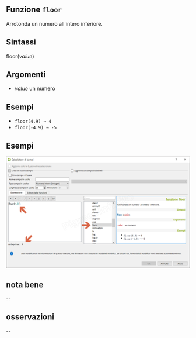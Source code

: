 ## Funzione `floor`

Arrotonda un numero all'intero inferiore.

## Sintassi

floor(_value_)

## Argomenti

* _value_ un numero

## Esempi

* `floor(4.9) → 4`
* `floor(-4.9) → -5`

## Esempi

![](/img/matematica/floor/floor1.png)

## nota bene

--

## osservazioni

--